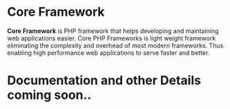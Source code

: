 Core Framework
================
**Core Framework** is PHP framework that helps developing and maintaining web applications easier. Core PHP Frameworks is light weight framework eliminating the complexity and overhead of most modern frameworks. Thus enabling high performance web applications to serve faster and better.


# Documentation and other Details coming soon..